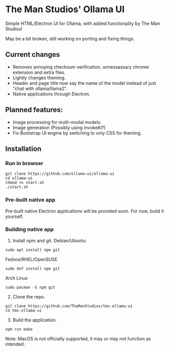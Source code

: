 # The Man Studios' Ollama UI

Simple HTML/Electron UI for Ollama, with added functionality by The Man Studios!

May be a bit broken, still working on porting and fixing things.

## Current changes
* Removes annoying checksum verification, unnessassary chrome extension and extra files.
* Lightly changes theming.
* Header and page title now say the name of the model instead of just "chat with ollama/llama2".
* Native applications through Electron.

## Planned features:
* Image processing for multi-modal models.
* Image generation (Possibly using InvokeAI?)
* Fix Bootstrap UI engine by switching to only CSS for theming.

## Installation
### Run in browser
```
git clone https://github.com/ollama-ui/ollama-ui
cd ollama-ui
chmod +x start.sh
./start.sh
```
### Pre-built native app
Pre-built native Electron applications will be provided soon. For now, build it yourself.

### Building native app
1. Install npm and git.
Debian/Ubuntu:
```
sudo apt install npm git 
```
Fedora/RHEL/OpenSUSE
```
sudo dnf install npm git 
```
Arch Linux
```
sudo pacman -S npm git
```
2. Clone the repo.
```
git clone https://github.com/TheManStudios/tms-ollama-ui
cd tms-ollama-ui
```
3. Build the application.
```
npm run make
```

Note: MacOS is not officially supported, it may or may not function as intended.
